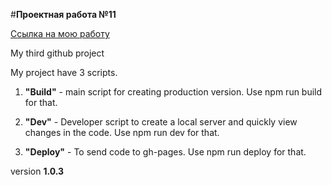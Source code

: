 #**Проектная работа №11**

[Ссылка на мою работу](https://ppridanov.github.io/Places "Проектная работа №11")

My third github project

My project have 3 scripts.
1. **"Build"** - main script for creating production version. Use npm run build for that.

2. **"Dev"** - Developer script to create a local server and quickly view changes in the code. Use npm run dev for that.

3. **"Deploy"** - To send code to gh-pages. Use npm run deploy for that.

version **1.0.3**
